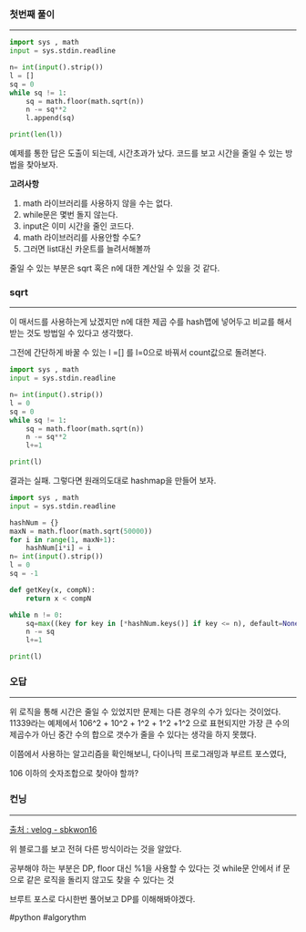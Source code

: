 ### 첫번째 풀이
---
```python
import sys , math
input = sys.stdin.readline

n= int(input().strip())
l = []
sq = 0
while sq != 1:
    sq = math.floor(math.sqrt(n))
    n -= sq**2
    l.append(sq)

print(len(l))
```

예제를 통한 답은 도출이 되는데, 시간초과가 났다.
코드를 보고 시간을 줄일 수 있는 방법을 찾아보자.

**고려사항**
1. math 라이브러리를 사용하지 않을 수는 없다.
2. while문은 몇번 돌지 않는다.
3. input은 이미 시간을 줄인 코드다.
4. math 라이브러리를 사용안할 수도?
5. 그러면 list대신 카운트를 늘려서해볼까

줄일 수 있는 부분은 sqrt 혹은 n에 대한 계산일 수 있을 것 같다.

### sqrt
---
이 매서드를 사용하는게 났겠지만 n에 대한 제곱 수를 hash맵에 넣어두고 비교를 해서 받는 것도 방법일 수 있다고 생각했다.

그전에 간단하게 바꿀 수 있는 l =[] 를 l=0으로 바꿔서 count값으로 돌려본다.
```python
import sys , math
input = sys.stdin.readline

n= int(input().strip())
l = 0
sq = 0
while sq != 1:
    sq = math.floor(math.sqrt(n))
    n -= sq**2
    l+=1

print(l)
```

결과는 실패. 그렇다면 원래의도대로 hashmap을 만들어 보자.

```python
import sys , math
input = sys.stdin.readline

hashNum = {}
maxN = math.floor(math.sqrt(50000))
for i in range(1, maxN+1):
    hashNum[i*i] = i
n= int(input().strip())
l = 0
sq = -1

def getKey(x, compN):
    return x < compN

while n != 0:
    sq=max((key for key in [*hashNum.keys()] if key <= n), default=None)
    n -= sq
    l+=1

print(l)
```

### 오답
---
위 로직을 통해 시간은 줄일 수 있었지만 문제는 다른 경우의 수가 있다는 것이었다.
11339라는 예제에서 106^2 + 10^2 + 1^2 + 1^2 +1^2 으로 표현되지만 가장 큰 수의 제곱수가 아닌 중간 수의 합으로 갯수가 줄을 수 있다는 생각을 하지 못했다.

이쯤에서 사용하는 알고리즘을 확인해보니, 다이나믹 프로그래밍과 부르트 포스였다,

106 이하의 숫자조합으로 찾아야 할까?

### 컨닝
---
[출처 : velog - sbkwon16](https://velog.io/@sbkwon16/%EB%B0%B1%EC%A4%80-17626%EB%B2%88-Python)

위 블로그를 보고 전혀 다른 방식이라는 것을 알았다.

공부해야 하는 부분은 DP,
floor 대신 %1을 사용할 수 있다는 것
while문 안에서 if 문으로 같은 로직을 돌리지 않고도 찾을 수 있다는 것

브루트 포스로 다시한번 풀어보고 DP를 이해해봐야겠다.

#python 
#algorythm